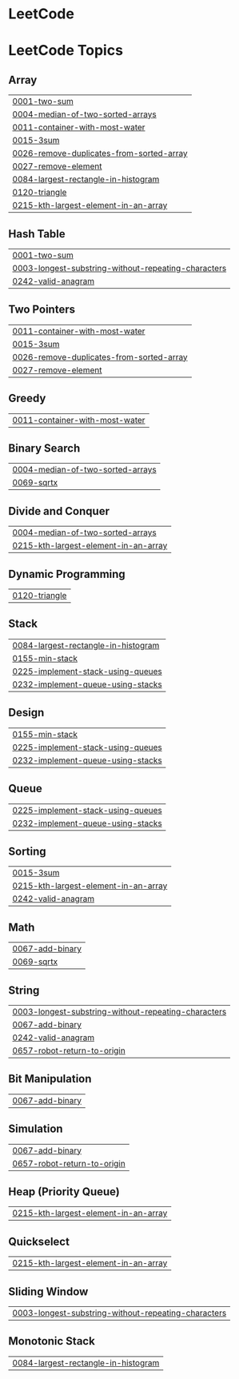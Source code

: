 # LeetCode
<!---LeetCode Topics Start-->
# LeetCode Topics
## Array
|  |
| ------- |
| [0001-two-sum](https://github.com/kothapalliyamini91/LeetCode/tree/master/0001-two-sum) |
| [0004-median-of-two-sorted-arrays](https://github.com/kothapalliyamini91/LeetCode/tree/master/0004-median-of-two-sorted-arrays) |
| [0011-container-with-most-water](https://github.com/kothapalliyamini91/LeetCode/tree/master/0011-container-with-most-water) |
| [0015-3sum](https://github.com/kothapalliyamini91/LeetCode/tree/master/0015-3sum) |
| [0026-remove-duplicates-from-sorted-array](https://github.com/kothapalliyamini91/LeetCode/tree/master/0026-remove-duplicates-from-sorted-array) |
| [0027-remove-element](https://github.com/kothapalliyamini91/LeetCode/tree/master/0027-remove-element) |
| [0084-largest-rectangle-in-histogram](https://github.com/kothapalliyamini91/LeetCode/tree/master/0084-largest-rectangle-in-histogram) |
| [0120-triangle](https://github.com/kothapalliyamini91/LeetCode/tree/master/0120-triangle) |
| [0215-kth-largest-element-in-an-array](https://github.com/kothapalliyamini91/LeetCode/tree/master/0215-kth-largest-element-in-an-array) |
## Hash Table
|  |
| ------- |
| [0001-two-sum](https://github.com/kothapalliyamini91/LeetCode/tree/master/0001-two-sum) |
| [0003-longest-substring-without-repeating-characters](https://github.com/kothapalliyamini91/LeetCode/tree/master/0003-longest-substring-without-repeating-characters) |
| [0242-valid-anagram](https://github.com/kothapalliyamini91/LeetCode/tree/master/0242-valid-anagram) |
## Two Pointers
|  |
| ------- |
| [0011-container-with-most-water](https://github.com/kothapalliyamini91/LeetCode/tree/master/0011-container-with-most-water) |
| [0015-3sum](https://github.com/kothapalliyamini91/LeetCode/tree/master/0015-3sum) |
| [0026-remove-duplicates-from-sorted-array](https://github.com/kothapalliyamini91/LeetCode/tree/master/0026-remove-duplicates-from-sorted-array) |
| [0027-remove-element](https://github.com/kothapalliyamini91/LeetCode/tree/master/0027-remove-element) |
## Greedy
|  |
| ------- |
| [0011-container-with-most-water](https://github.com/kothapalliyamini91/LeetCode/tree/master/0011-container-with-most-water) |
## Binary Search
|  |
| ------- |
| [0004-median-of-two-sorted-arrays](https://github.com/kothapalliyamini91/LeetCode/tree/master/0004-median-of-two-sorted-arrays) |
| [0069-sqrtx](https://github.com/kothapalliyamini91/LeetCode/tree/master/0069-sqrtx) |
## Divide and Conquer
|  |
| ------- |
| [0004-median-of-two-sorted-arrays](https://github.com/kothapalliyamini91/LeetCode/tree/master/0004-median-of-two-sorted-arrays) |
| [0215-kth-largest-element-in-an-array](https://github.com/kothapalliyamini91/LeetCode/tree/master/0215-kth-largest-element-in-an-array) |
## Dynamic Programming
|  |
| ------- |
| [0120-triangle](https://github.com/kothapalliyamini91/LeetCode/tree/master/0120-triangle) |
## Stack
|  |
| ------- |
| [0084-largest-rectangle-in-histogram](https://github.com/kothapalliyamini91/LeetCode/tree/master/0084-largest-rectangle-in-histogram) |
| [0155-min-stack](https://github.com/kothapalliyamini91/LeetCode/tree/master/0155-min-stack) |
| [0225-implement-stack-using-queues](https://github.com/kothapalliyamini91/LeetCode/tree/master/0225-implement-stack-using-queues) |
| [0232-implement-queue-using-stacks](https://github.com/kothapalliyamini91/LeetCode/tree/master/0232-implement-queue-using-stacks) |
## Design
|  |
| ------- |
| [0155-min-stack](https://github.com/kothapalliyamini91/LeetCode/tree/master/0155-min-stack) |
| [0225-implement-stack-using-queues](https://github.com/kothapalliyamini91/LeetCode/tree/master/0225-implement-stack-using-queues) |
| [0232-implement-queue-using-stacks](https://github.com/kothapalliyamini91/LeetCode/tree/master/0232-implement-queue-using-stacks) |
## Queue
|  |
| ------- |
| [0225-implement-stack-using-queues](https://github.com/kothapalliyamini91/LeetCode/tree/master/0225-implement-stack-using-queues) |
| [0232-implement-queue-using-stacks](https://github.com/kothapalliyamini91/LeetCode/tree/master/0232-implement-queue-using-stacks) |
## Sorting
|  |
| ------- |
| [0015-3sum](https://github.com/kothapalliyamini91/LeetCode/tree/master/0015-3sum) |
| [0215-kth-largest-element-in-an-array](https://github.com/kothapalliyamini91/LeetCode/tree/master/0215-kth-largest-element-in-an-array) |
| [0242-valid-anagram](https://github.com/kothapalliyamini91/LeetCode/tree/master/0242-valid-anagram) |
## Math
|  |
| ------- |
| [0067-add-binary](https://github.com/kothapalliyamini91/LeetCode/tree/master/0067-add-binary) |
| [0069-sqrtx](https://github.com/kothapalliyamini91/LeetCode/tree/master/0069-sqrtx) |
## String
|  |
| ------- |
| [0003-longest-substring-without-repeating-characters](https://github.com/kothapalliyamini91/LeetCode/tree/master/0003-longest-substring-without-repeating-characters) |
| [0067-add-binary](https://github.com/kothapalliyamini91/LeetCode/tree/master/0067-add-binary) |
| [0242-valid-anagram](https://github.com/kothapalliyamini91/LeetCode/tree/master/0242-valid-anagram) |
| [0657-robot-return-to-origin](https://github.com/kothapalliyamini91/LeetCode/tree/master/0657-robot-return-to-origin) |
## Bit Manipulation
|  |
| ------- |
| [0067-add-binary](https://github.com/kothapalliyamini91/LeetCode/tree/master/0067-add-binary) |
## Simulation
|  |
| ------- |
| [0067-add-binary](https://github.com/kothapalliyamini91/LeetCode/tree/master/0067-add-binary) |
| [0657-robot-return-to-origin](https://github.com/kothapalliyamini91/LeetCode/tree/master/0657-robot-return-to-origin) |
## Heap (Priority Queue)
|  |
| ------- |
| [0215-kth-largest-element-in-an-array](https://github.com/kothapalliyamini91/LeetCode/tree/master/0215-kth-largest-element-in-an-array) |
## Quickselect
|  |
| ------- |
| [0215-kth-largest-element-in-an-array](https://github.com/kothapalliyamini91/LeetCode/tree/master/0215-kth-largest-element-in-an-array) |
## Sliding Window
|  |
| ------- |
| [0003-longest-substring-without-repeating-characters](https://github.com/kothapalliyamini91/LeetCode/tree/master/0003-longest-substring-without-repeating-characters) |
## Monotonic Stack
|  |
| ------- |
| [0084-largest-rectangle-in-histogram](https://github.com/kothapalliyamini91/LeetCode/tree/master/0084-largest-rectangle-in-histogram) |
<!---LeetCode Topics End-->